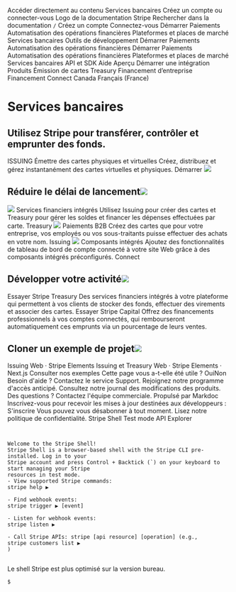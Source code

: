 Accéder directement au contenu
Services bancaires
Créez un compte
ou 
connecter-vous
Logo de la documentation Stripe
Rechercher dans la documentation
`/`
Créez un compte
Connectez-vous
Démarrer
Paiements
Automatisation des opérations financières
Plateformes et places de marché
Services bancaires
Outils de développement
Démarrer
Paiements
Automatisation des opérations financières
Démarrer
Paiements
Automatisation des opérations financières
Plateformes et places de marché
Services bancaires
API et SDK
Aide
Aperçu
Démarrer une intégration
Produits
Émission de cartes
Treasury
Financement d’entreprise
Financement Connect
Canada
Français (France)
# Services bancaires
## Utilisez Stripe pour transférer, contrôler et emprunter des fonds.
ISSUING
Émettre des cartes physiques et virtuelles
Créez, distribuez et gérez instantanément des cartes virtuelles et physiques.
Démarrer
![](https://b.stripecdn.com/docs-statics-srv/assets/issuing-hero.803e599d988aae06cf506e5c3e798f48.png)
## Réduire le délai de lancement![](https://b.stripecdn.com/docs-statics-srv/assets/fcc3a1c24df6fcffface6110ca4963de.svg)
![](https://b.stripecdn.com/docs-statics-srv/assets/Embedded_Finance.e4212392e3badc2f6de549998eb28f05.svg)
Services financiers intégrés
Utilisez Issuing pour créer des cartes et Treasury pour gérer les soldes et financer les dépenses effectuées par carte.
Treasury
![](https://b.stripecdn.com/docs-statics-srv/assets/B2B_Payments.1a64ee80672eff35eee7bf12d1ffcd69.svg)
Paiements B2B
Créez des cartes que pour votre entreprise, vos employés ou vos sous-traitants puisse effectuer des achats en votre nom.
Issuing
![](https://b.stripecdn.com/docs-statics-srv/assets/financial-account.31638aec874b6e0d0f9e11018c6027b9.png)
Composants intégrés
Ajoutez des fonctionnalités de tableau de bord de compte connecté à votre site Web grâce à des composants intégrés préconfigurés.
Connect
## Développer votre activité![](https://b.stripecdn.com/docs-statics-srv/assets/fcc3a1c24df6fcffface6110ca4963de.svg)
Essayer Stripe Treasury
Des services financiers intégrés à votre plateforme qui permettent à vos clients de stocker des fonds, effectuer des virements et associer des cartes.
Essayer Stripe Capital
Offrez des financements professionnels à vos comptes connectés, qui rembourseront automatiquement ces emprunts via un pourcentage de leurs ventes.
## Cloner un exemple de projet![](https://b.stripecdn.com/docs-statics-srv/assets/fcc3a1c24df6fcffface6110ca4963de.svg)
Issuing
Web · Stripe Elements
Issuing et Treasury
Web · Stripe Elements · Next.js
Consulter nos exemples
Cette page vous a-t-elle été utile ?
OuiNon
Besoin d'aide ? Contactez le service Support.
Rejoignez notre programme d'accès anticipé.
Consultez notre journal des modifications des produits.
Des questions ? Contactez l'équipe commerciale.
Propulsé par Markdoc
Inscrivez-vous pour recevoir les mises à jour destinées aux développeurs :
S'inscrire
Vous pouvez vous désabonner à tout moment. Lisez notre politique de confidentialité.
Stripe Shell
Test mode
API Explorer
```


Welcome to the Stripe Shell!
Stripe Shell is a browser-based shell with the Stripe CLI pre-installed. Log in to your
Stripe account and press Control + Backtick (`) on your keyboard to start managing your Stripe
resources in test mode.
- View supported Stripe commands: 
stripe help ▶️

- Find webhook events: 
stripe trigger ▶️ [event]

- Listen for webhook events: 
stripe listen ▶

- Call Stripe APIs: stripe [api resource] [operation] (e.g., 
stripe customers list ▶️
)


```

Le shell Stripe est plus optimisé sur la version bureau.
```
$
```

